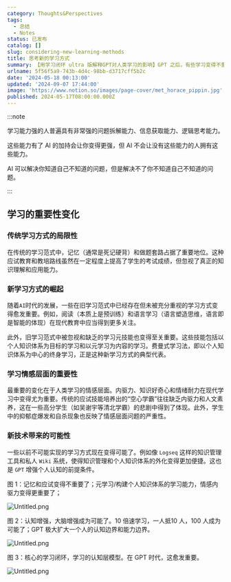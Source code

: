 ```yaml
---
category: Thoughts&Perspectives
tags:
  - 总结
  - Notes
status: 已发布
catalog: []
slug: considering-new-learning-methods
title: 思考新的学习方式
summary: 【用学习闭环 ultra 版解释GPT对人类学习的影响】GPT 之后，有些学习变得不重要了，有些学习变得更重要了，有些学习从不可能变成可能了。
urlname: 5f56f5a9-743b-4d4c-98bb-d3717cff5b2c
date: '2024-05-18 00:13:00'
updated: '2024-09-07 17:44:00'
image: 'https://www.notion.so/images/page-cover/met_horace_pippin.jpg'
published: 2024-05-17T08:00:00.000Z
---
```


:::note


学习能力强的人普遍具有非常强的问题拆解能力、信息获取能力、逻辑思考能力。


这些能力有了 AI 的加持会让你变得更强，但 AI 不会让没有这些能力的人拥有这些能力。


AI 可以解决你知道自己不知道的问题，但是解决不了你不知道自己不知道的问题。


:::


## 学习的重要性变化


### 传统学习方式的局限性


在传统的学习范式中，记忆（通常是死记硬背）和做题套路占据了重要地位。这种应试教育和教培路线虽然在一定程度上提高了学生的考试成绩，但忽视了真正的知识理解和应用能力。


### 新学习方式的崛起


随着`AI`时代的发展，一些在旧学习范式中已经存在但未被充分重视的学习方式变得愈发重要。例如，阅读（本质上是预训练）和语言学习（语言塑造思维，语言即是智能的体现）在现代教育中应当得到更多关注。


此外，旧学习范式中被忽视和缺乏的学习元技能也变得至关重要。这些技能包括以个人知识体系为目标的学习和以元学习为内容的学习。费曼式学习法，即以个人知识体系为中心的终身学习，正是这种新学习方式的典型代表。


### 学习情感层面的重要性


最重要的变化在于人类学习的情感层面。内驱力、知识好奇心和情绪耐力在现代学习中变得尤为重要。传统的应试技能培养出的“空心学霸”往往缺乏内驱力和人文素养，这在一些高分学生（如吴谢宇等清北学霸）的悲剧中得到了体现。此外，学生中的抑郁症爆发和自杀现象也反映了情感层面问题的严重性。


### 新技术带来的可能性


一些以前不可能实现的学习方式现在变得可能了。例如像 `Logseq` 这样的知识管理工具和私人 `Wiki` 系统，使得知识管理和个人知识体系的外化变得更加便捷。这也是 `GPT` 增强个人认知的前提条件。


图 1：记忆和应试变得不重要了；元学习/构建个人知识体系的学习能力，情感内驱力变得更重要了；


![Untitled.png](https://prod-files-secure.s3.us-west-2.amazonaws.com/5d24fe63-e567-4804-86f9-9fdc62e13082/a8319b77-00b3-43d9-9f99-e58187f20cfe/Untitled.png?X-Amz-Algorithm=AWS4-HMAC-SHA256&X-Amz-Content-Sha256=UNSIGNED-PAYLOAD&X-Amz-Credential=ASIAZI2LB466QB4WMUWL%2F20250405%2Fus-west-2%2Fs3%2Faws4_request&X-Amz-Date=20250405T053810Z&X-Amz-Expires=3600&X-Amz-Security-Token=IQoJb3JpZ2luX2VjEK3%2F%2F%2F%2F%2F%2F%2F%2F%2F%2FwEaCXVzLXdlc3QtMiJIMEYCIQCfdjTVhYjWlDL9LyJohPBnIhgJiP1dZZYZmz4d%2BZ9sIAIhANZIwAo9u4Vjdc98oM9oYwLLOk4O4qBMCZlkC6ruMXJGKv8DCCYQABoMNjM3NDIzMTgzODA1Igx7oVLLExunuvEfyNUq3AOOBs21xSr%2F%2BB2UQOr4KWyM%2FXCF%2B%2BixoPseiLeqFJc4Wla22iivkZ%2F7bAwfqVy613ZQYDaiPY3zqvLqJDssUMWaCjhwNCCXr9nXZN%2FNNbcWANCdp55mDLN0EbGiiXiN0PrXdpBEF4TsOHeesp8jNe1j2oegEvCzAc%2FkRe24zGsW7%2FMmkI6D7FaqyDhuOkH6AeDpmrH774qGQCBSOCB5%2FtGeu5lBDwIZ28Vy0kRwuUyJmPUbwi%2BgBvL4r6j7mC8EzB1tJSX3SOSE%2FayU9Anz4Hmzu9khibvKD1HH2Ng2KjEzPq3YTg5iFzjy6mc4a5e%2BrRI4f5lpSaU7nrhvCE%2BBpzky0kKDeFvAgz9Eeq8zQy46z13Hl4%2BmDTAfT3yPGvmdhrUCs2wuLwGwtOoVLFeSi9ReTe5jYT4k68BplKFClwtXmlUgpn9aC2aJBS%2FAe%2B7lZvO9Eo%2BJtlT2E76%2FykIBigeDILleBIlBBf%2BjD%2F01gzWJ5GfE1ei0WRE6mvEC6DW2b%2BUKbz91mPCfBuEmGahvvd8U2JujnpnnlYEOHgnt7%2Bp15y6xlwbpHCLZOEDfdaqAch74wlvliLHnoq0u%2B7b5mXOsXDDkrFnTg0Ieb5Sv1B0h48OmsoaFgXDYqF1knzDx7sK%2FBjqkAaaZSzT23zJamn8DxfnTDlAm0P8%2Bswn5jKLvzWNL2QFj3Gir%2BlqYcLHDRbDPuwvAzuT63NRrrQG%2B7HZUGKhI9BNJt0p1V1oxVTTq%2BiVpHPArHQ%2FtB8%2F%2B6TxETSU4mUxR4XfD%2F%2FnfEAypOFB%2B0dXdd5TUmYLl3h0xJo5DT%2B7BI%2Bjl7MYU9h368goTx%2BB5C%2FfKSEvJ9B9i48jqIAwmIRInKJlZVsho&X-Amz-Signature=e37fdc2e88bb0b92d4e7e1e6abbc6ef71fac0127c7bd45f3ef24a60fe86db611&X-Amz-SignedHeaders=host&x-id=GetObject)


图 2：认知增强，大脑增强成为可能了。10 倍速学习，一人抵10 人，100 人成为可能了；GPT 极大扩大一个人的认知边界和能力边界。


![Untitled.png](https://prod-files-secure.s3.us-west-2.amazonaws.com/5d24fe63-e567-4804-86f9-9fdc62e13082/e195b372-4d2b-479c-9e75-1be4e2c1412e/Untitled.png?X-Amz-Algorithm=AWS4-HMAC-SHA256&X-Amz-Content-Sha256=UNSIGNED-PAYLOAD&X-Amz-Credential=ASIAZI2LB466QB4WMUWL%2F20250405%2Fus-west-2%2Fs3%2Faws4_request&X-Amz-Date=20250405T053810Z&X-Amz-Expires=3600&X-Amz-Security-Token=IQoJb3JpZ2luX2VjEK3%2F%2F%2F%2F%2F%2F%2F%2F%2F%2FwEaCXVzLXdlc3QtMiJIMEYCIQCfdjTVhYjWlDL9LyJohPBnIhgJiP1dZZYZmz4d%2BZ9sIAIhANZIwAo9u4Vjdc98oM9oYwLLOk4O4qBMCZlkC6ruMXJGKv8DCCYQABoMNjM3NDIzMTgzODA1Igx7oVLLExunuvEfyNUq3AOOBs21xSr%2F%2BB2UQOr4KWyM%2FXCF%2B%2BixoPseiLeqFJc4Wla22iivkZ%2F7bAwfqVy613ZQYDaiPY3zqvLqJDssUMWaCjhwNCCXr9nXZN%2FNNbcWANCdp55mDLN0EbGiiXiN0PrXdpBEF4TsOHeesp8jNe1j2oegEvCzAc%2FkRe24zGsW7%2FMmkI6D7FaqyDhuOkH6AeDpmrH774qGQCBSOCB5%2FtGeu5lBDwIZ28Vy0kRwuUyJmPUbwi%2BgBvL4r6j7mC8EzB1tJSX3SOSE%2FayU9Anz4Hmzu9khibvKD1HH2Ng2KjEzPq3YTg5iFzjy6mc4a5e%2BrRI4f5lpSaU7nrhvCE%2BBpzky0kKDeFvAgz9Eeq8zQy46z13Hl4%2BmDTAfT3yPGvmdhrUCs2wuLwGwtOoVLFeSi9ReTe5jYT4k68BplKFClwtXmlUgpn9aC2aJBS%2FAe%2B7lZvO9Eo%2BJtlT2E76%2FykIBigeDILleBIlBBf%2BjD%2F01gzWJ5GfE1ei0WRE6mvEC6DW2b%2BUKbz91mPCfBuEmGahvvd8U2JujnpnnlYEOHgnt7%2Bp15y6xlwbpHCLZOEDfdaqAch74wlvliLHnoq0u%2B7b5mXOsXDDkrFnTg0Ieb5Sv1B0h48OmsoaFgXDYqF1knzDx7sK%2FBjqkAaaZSzT23zJamn8DxfnTDlAm0P8%2Bswn5jKLvzWNL2QFj3Gir%2BlqYcLHDRbDPuwvAzuT63NRrrQG%2B7HZUGKhI9BNJt0p1V1oxVTTq%2BiVpHPArHQ%2FtB8%2F%2B6TxETSU4mUxR4XfD%2F%2FnfEAypOFB%2B0dXdd5TUmYLl3h0xJo5DT%2B7BI%2Bjl7MYU9h368goTx%2BB5C%2FfKSEvJ9B9i48jqIAwmIRInKJlZVsho&X-Amz-Signature=13fde3c65731e789de5e6e0f43e56fb7c461db2e2832d5d4a9b0e28ab83d0696&X-Amz-SignedHeaders=host&x-id=GetObject)


图 3：核心的学习闭环，学习的认知层模型。在 GPT 时代，这愈发重要。


![Untitled.png](https://prod-files-secure.s3.us-west-2.amazonaws.com/5d24fe63-e567-4804-86f9-9fdc62e13082/57f2a38d-97b9-407e-baa1-8fecb8348e87/Untitled.png?X-Amz-Algorithm=AWS4-HMAC-SHA256&X-Amz-Content-Sha256=UNSIGNED-PAYLOAD&X-Amz-Credential=ASIAZI2LB466QB4WMUWL%2F20250405%2Fus-west-2%2Fs3%2Faws4_request&X-Amz-Date=20250405T053810Z&X-Amz-Expires=3600&X-Amz-Security-Token=IQoJb3JpZ2luX2VjEK3%2F%2F%2F%2F%2F%2F%2F%2F%2F%2FwEaCXVzLXdlc3QtMiJIMEYCIQCfdjTVhYjWlDL9LyJohPBnIhgJiP1dZZYZmz4d%2BZ9sIAIhANZIwAo9u4Vjdc98oM9oYwLLOk4O4qBMCZlkC6ruMXJGKv8DCCYQABoMNjM3NDIzMTgzODA1Igx7oVLLExunuvEfyNUq3AOOBs21xSr%2F%2BB2UQOr4KWyM%2FXCF%2B%2BixoPseiLeqFJc4Wla22iivkZ%2F7bAwfqVy613ZQYDaiPY3zqvLqJDssUMWaCjhwNCCXr9nXZN%2FNNbcWANCdp55mDLN0EbGiiXiN0PrXdpBEF4TsOHeesp8jNe1j2oegEvCzAc%2FkRe24zGsW7%2FMmkI6D7FaqyDhuOkH6AeDpmrH774qGQCBSOCB5%2FtGeu5lBDwIZ28Vy0kRwuUyJmPUbwi%2BgBvL4r6j7mC8EzB1tJSX3SOSE%2FayU9Anz4Hmzu9khibvKD1HH2Ng2KjEzPq3YTg5iFzjy6mc4a5e%2BrRI4f5lpSaU7nrhvCE%2BBpzky0kKDeFvAgz9Eeq8zQy46z13Hl4%2BmDTAfT3yPGvmdhrUCs2wuLwGwtOoVLFeSi9ReTe5jYT4k68BplKFClwtXmlUgpn9aC2aJBS%2FAe%2B7lZvO9Eo%2BJtlT2E76%2FykIBigeDILleBIlBBf%2BjD%2F01gzWJ5GfE1ei0WRE6mvEC6DW2b%2BUKbz91mPCfBuEmGahvvd8U2JujnpnnlYEOHgnt7%2Bp15y6xlwbpHCLZOEDfdaqAch74wlvliLHnoq0u%2B7b5mXOsXDDkrFnTg0Ieb5Sv1B0h48OmsoaFgXDYqF1knzDx7sK%2FBjqkAaaZSzT23zJamn8DxfnTDlAm0P8%2Bswn5jKLvzWNL2QFj3Gir%2BlqYcLHDRbDPuwvAzuT63NRrrQG%2B7HZUGKhI9BNJt0p1V1oxVTTq%2BiVpHPArHQ%2FtB8%2F%2B6TxETSU4mUxR4XfD%2F%2FnfEAypOFB%2B0dXdd5TUmYLl3h0xJo5DT%2B7BI%2Bjl7MYU9h368goTx%2BB5C%2FfKSEvJ9B9i48jqIAwmIRInKJlZVsho&X-Amz-Signature=5cc1321abfa1f6db78c8cab0ccff7080612bfe9bb7398ea198644cbacca74cc6&X-Amz-SignedHeaders=host&x-id=GetObject)

